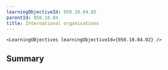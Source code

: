 ```yaml
---
learningObjectiveId: 050.10.04.02
parentId: 050.10.04
title: International organisations
---
```


```tsx eval
<LearningOBjectives learningObjectiveId={050.10.04.02} />
```

## Summary
